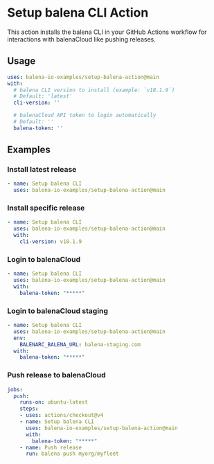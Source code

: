 # Setup balena CLI Action

This action installs the balena CLI in your GitHub Actions workflow
for interactions with balenaCloud like pushing releases.

## Usage

```yaml
uses: balena-io-examples/setup-balena-action@main
with:
  # balena CLI version to install (example: `v18.1.9`)
  # Default: 'latest'
  cli-version: ''

  # balenaCloud API token to login automatically
  # Default: ''
  balena-token: ''
```

## Examples

### Install latest release

```yaml
- name: Setup balena CLI
  uses: balena-io-examples/setup-balena-action@main
```

### Install specific release

```yaml
- name: Setup balena CLI
  uses: balena-io-examples/setup-balena-action@main
  with:
    cli-version: v18.1.9
```

### Login to balenaCloud

```yaml
- name: Setup balena CLI
  uses: balena-io-examples/setup-balena-action@main
  with:
    balena-token: "*****"
```

### Login to balenaCloud staging

```yaml
- name: Setup balena CLI
  uses: balena-io-examples/setup-balena-action@main
  env:
    BALENARC_BALENA_URL: balena-staging.com
  with:
    balena-token: "*****"
```

### Push release to balenaCloud

```yaml
jobs:
  push:
    runs-on: ubuntu-latest
    steps:
    - uses: actions/checkout@v4
    - name: Setup balena CLI
      uses: balena-io-examples/setup-balena-action@main
      with:
        balena-token: "*****"
    - name: Push release
      run: balena push myorg/myfleet
```
